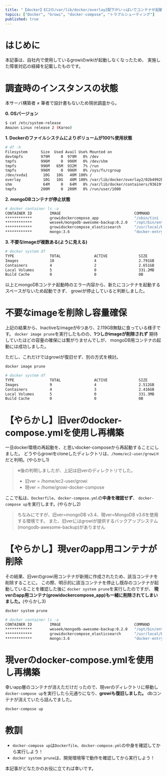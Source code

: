 ```yaml
---
title: "【docker】EC2の/var/lib/docker/overlay2配下がいっぱいでコンテナが起動できなくなった"
topics: ["Docker", "Growi", "docker-compose", "トラブルシューティング"]
published: true
---
```


# はじめに

本記事は、自社内で使用しているgrowiのwikiが起動しなくなったため、
実施した障害対応の経緯を記載したものです。

# 調査時のインスタンスの状態

本サーバ構築者 ≠ 筆者で設計書もないため現状調査から。

**0. OSバージョン**

```bash
$ cat /etc/system-release
Amazon Linux release 2 (Karoo)
```

**1. Dockerのファイルシステムによりボリュームが100%使用状態**

```bash
# df -h
Filesystem      Size  Used Avail Use% Mounted on
devtmpfs        979M     0  979M   0% /dev
tmpfs           996M     0  996M   0% /dev/shm
tmpfs           996M   65M  932M   7% /run
tmpfs           996M     0  996M   0% /sys/fs/cgroup
/dev/xvda1       10G   10G   40M 100% /
overlay          10G   10G   40M 100% /var/lib/docker/overlay2/02b4992bc313c1c905ef3ad1477f0d7e346de53fa5e10c6294760618f1bc8015/merged
shm              64M     0   64M   0% /var/lib/docker/containers/93619fdb0a767352068c02a520a9f56bfdee1ffef2dc7a6c6b2648523231e76e/mounts/shm
tmpfs           200M     0  200M   0% /run/user/1000
```

**2. mongoDBコンテナが停止状態**

```bash
# docker container ls -a
CONTAINER ID        IMAGE                                 COMMAND                  CREATED             STATUS                     PORTS                    NAMES
************        growidockercompose_app                "/sbin/tini -e 143 -…"   2 years ago         Up 5 days                  0.0.0.0:3000->3000/tcp   growidockercompose_app_1
************        weseek/mongodb-awesome-backup:0.2.0   "/opt/bin/entrypoint…"   2 years ago         Exited (137) 5 weeks ago                            growidockercompose_backup_1
************        growidockercompose_elasticsearch      "/usr/local/bin/dock…"   2 years ago         Up 8 days                  9200/tcp, 9300/tcp       growidockercompose_elasticsearch_1
************        mongo:3.6                             "docker-entrypoint.s…"   2 years ago         Exited (255) 8 days ago    27017/tcp                growidockercompose_mongo_1
```

**3. 不要なimageが複数ある(ように見える)**

```bash
# docker system df
TYPE                TOTAL               ACTIVE              SIZE                RECLAIMABLE
Images              10                  4                   2.791GB             2.119GB (75%)
Containers          4                   2                   2.651GB             525.6MB (19%)
Local Volumes       5                   0                   331.2MB             331.2MB (100%)
Build Cache         0                   0                   0B                  0B
```

以上とmongoDBコンテナ起動時のエラー内容から、新たにコンテナを起動するスペースがないため起動できず、
growiが停止していると判断しました。

# 不要なimageを削除し容量確保

上記の結果から、Inactiveなimageが6つあり、2.119GB無駄に食っている様子です。
`docker image prune`を実行したものの、**1つしかimageが削除されず**
期待していたほどの容量の確保には繋がりませんでしが、
mongoDB用コンテナの起動には成功しました。

ただし、これだけではgrowiが復旧せず、別の方式を検討。

```bash
docker image prune
```

```bash
# docker system df
TYPE                TOTAL               ACTIVE              SIZE                RECLAIMABLE
Images              9                   4                   2.512GB             1.84GB (73%)
Containers          4                   3                   2.416GB             525.6MB (21%)
Local Volumes       5                   0                   331.3MB             331.3MB (100%)
Build Cache         0                   0                   0B                  0B
```

# 【やらかし】旧verのdocker-compose.ymlを使用し再構築

一旦docker環境の再起動を、と思いdocker-composeから再起動することにしました。
どうやらgrowiをcloneしたディレクトリは、`/home/ec2-user/growi※`だと判明。(やらかし1)

>※後の判明しましたが、上記は旧verのディレクトリでした。
>
>* 旧ver = /home/ec2-user/growi
>* 現ver = /home/growi-docker-compose

ここで私は、`Dockerfile`、`docker-compose.yml`の**中身を確認せず**、
`docker-compose up`を実行します。(やらかし2)

>ちなみにですが、旧ver=mongoDB v3.4、現ver=MongoDB v3.6を使用する環境です。
>また、旧verにはgrowiが提供するバックアップシステム(mongodb-awesome-backup)がありません

# 【やらかし】現verのapp用コンテナが削除

その結果、旧verのgrowi用コンテナが新規に作成されたため、該当コンテナを削除することに。
この際、明示的に該当コンテナを停止し既存のコンテナが起動していることを確認した後に
`docker system prune`を実行したのですが、
**現verのapp用コンテナ(growidockercompose_app)も一緒に削除されてしまいました。**(やらかし3)

```bash
docker system prune
```

```bash
# docker container ls -a
CONTAINER ID        IMAGE                                 COMMAND                  CREATED             STATUS                     PORTS                    NAMES
************        weseek/mongodb-awesome-backup:0.2.0   "/opt/bin/entrypoint…"   2 years ago         Exited (137) 5 weeks ago                            growidockercompose_backup_1
************        growidockercompose_elasticsearch      "/usr/local/bin/dock…"   2 years ago         Up 8 days                  9200/tcp, 9300/tcp       growidockercompose_elasticsearch_1
************        mongo:3.6                             "docker-entrypoint.s…"   2 years ago         Exited (255) 8 days ago    27017/tcp                growidockercompose_mongo_1
```

# 現verのdocker-compose.ymlを使用し再構築

幸いapp層のコンテナが消えただけだったので、現verのディレクトリに移動し
`docker-compose up`を実行したら元通りになり、**growiも復旧しました。**
dbコンテナが消えていたら詰んでました。

```bash
docker-compose up
```

# 教訓

* `docker-compose up`は`Dockerfile`、`docker-compose.yml`の中身を確認してから実行しよう！
* `docker system prune`は、開発環境等で動作を確認してから実行しよう！

本記事がどなたかのお役に立てれば幸いです。
